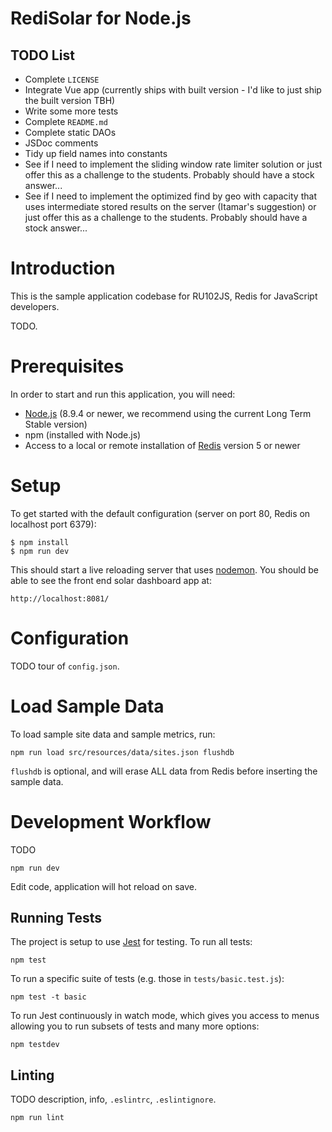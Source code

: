 # RediSolar for Node.js

## TODO List

* Complete `LICENSE`
* Integrate Vue app (currently ships with built version - I'd like to just ship the built version TBH)
* Write some more tests
* Complete `README.md`
* Complete static DAOs
* JSDoc comments
* Tidy up field names into constants
* See if I need to implement the sliding window rate limiter solution or just offer this as a challenge to the students.  Probably should have a stock answer...
* See if I need to implement the optimized find by geo with capacity that uses intermediate stored results on the server (Itamar's suggestion) or just offer this as a challenge to the students.  Probably should have a stock answer...

# Introduction

This is the sample application codebase for RU102JS, Redis for JavaScript developers.

TODO.

# Prerequisites

In order to start and run this application, you will need:

* [Node.js](https://nodejs.org/en/download/) (8.9.4 or newer, we recommend using the current Long Term Stable version)
* npm (installed with Node.js)
* Access to a local or remote installation of [Redis](https://redis.io/download) version 5 or newer

# Setup

To get started with the default configuration (server on port 80, Redis on localhost port 6379):

```
$ npm install
$ npm run dev
```

This should start a live reloading server that uses [nodemon](https://www.npmjs.com/package/nodemon).  You should be able to see the front end solar dashboard app at: 

```
http://localhost:8081/
```

# Configuration 

TODO tour of `config.json`.

# Load Sample Data

To load sample site data and sample metrics, run:

```
npm run load src/resources/data/sites.json flushdb
```

`flushdb` is optional, and will erase ALL data from Redis before inserting the sample data.

# Development Workflow

TODO

```
npm run dev
```

Edit code, application will hot reload on save.

## Running Tests

The project is setup to use [Jest](https://jestjs.io/en/) for testing.  To run all tests:

```
npm test
```

To run a specific suite of tests (e.g. those in `tests/basic.test.js`):

```
npm test -t basic
```

To run Jest continuously in watch mode, which gives you access to menus allowing you to run 
subsets of tests and many more options:

```
npm testdev
```

## Linting

TODO description, info, `.eslintrc`, `.eslintignore`.

```
npm run lint
```
